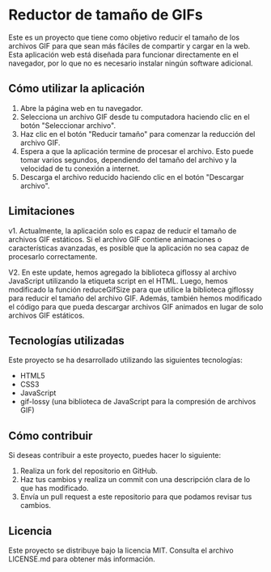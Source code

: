 # Reductor de tamaño de GIFs

Este es un proyecto que tiene como objetivo reducir el tamaño de los archivos GIF para que sean más fáciles de compartir y cargar en la web. Esta aplicación web está diseñada para funcionar directamente en el navegador, por lo que no es necesario instalar ningún software adicional.

## Cómo utilizar la aplicación

1. Abre la página web en tu navegador.
2. Selecciona un archivo GIF desde tu computadora haciendo clic en el botón "Seleccionar archivo".
3. Haz clic en el botón "Reducir tamaño" para comenzar la reducción del archivo GIF.
4. Espera a que la aplicación termine de procesar el archivo. Esto puede tomar varios segundos, dependiendo del tamaño del archivo y la velocidad de tu conexión a internet.
5. Descarga el archivo reducido haciendo clic en el botón "Descargar archivo".

## Limitaciones

v1. Actualmente, la aplicación solo es capaz de reducir el tamaño de archivos GIF estáticos. Si el archivo GIF contiene animaciones o características avanzadas, es posible que la aplicación no sea capaz de procesarlo correctamente.

V2. En este update, hemos agregado la biblioteca giflossy al archivo JavaScript utilizando la etiqueta script en el HTML. Luego, hemos modificado la función reduceGifSize para que utilice la biblioteca giflossy para reducir el tamaño del archivo GIF. Además, también hemos modificado el código para que pueda descargar archivos GIF animados en lugar de solo archivos GIF estáticos.

## Tecnologías utilizadas

Este proyecto se ha desarrollado utilizando las siguientes tecnologías:

- HTML5
- CSS3
- JavaScript
- gif-lossy (una biblioteca de JavaScript para la compresión de archivos GIF)

## Cómo contribuir

Si deseas contribuir a este proyecto, puedes hacer lo siguiente:

1. Realiza un fork del repositorio en GitHub.
2. Haz tus cambios y realiza un commit con una descripción clara de lo que has modificado.
3. Envía un pull request a este repositorio para que podamos revisar tus cambios.

## Licencia

Este proyecto se distribuye bajo la licencia MIT. Consulta el archivo LICENSE.md para obtener más información.
